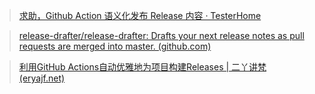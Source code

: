 > [求助，Github Action 语义化发布 Release 内容 · TesterHome](https://testerhome.com/topics/29054?order_by=created_at&)

> [release-drafter/release-drafter: Drafts your next release notes as pull requests are merged into master. (github.com)](https://github.com/release-drafter/release-drafter#categorize-pull-requests)

> [利用GitHub Actions自动优雅地为项目构建Releases | 二丫讲梵 (eryajf.net)](https://wiki.eryajf.net/pages/f3e878/)